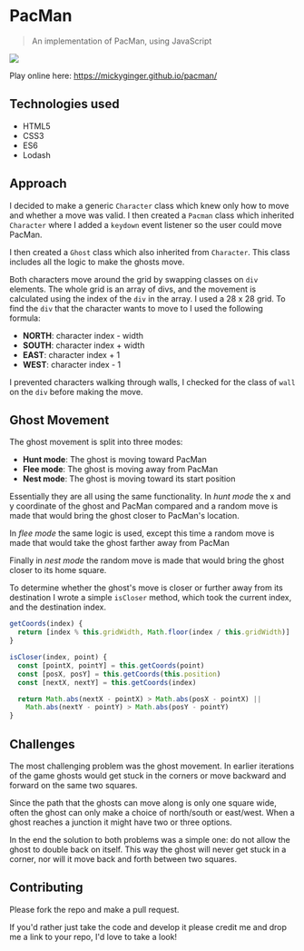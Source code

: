 # PacMan

> An implementation of PacMan, using JavaScript

<img src="https://user-images.githubusercontent.com/3531085/61970033-d5b6d480-afd3-11e9-875b-e0bf1ed993ca.png">

Play online here: https://mickyginger.github.io/pacman/

## Technologies used

- HTML5
- CSS3
- ES6
- Lodash

## Approach

I decided to make a generic `Character` class which knew only how to move and whether a move was valid. I then created a `Pacman` class which inherited `Character` where I added a `keydown` event listener so the user could move PacMan.

I then created a `Ghost` class which also inherited from `Character`. This class includes all the logic to make the ghosts move.

Both characters move around the grid by swapping classes on `div` elements. The whole grid is an array of divs, and the movement is calculated using the index of the `div` in the array. I used a 28 x 28 grid. To find the `div` that the character wants to move to I used the following formula:

- **NORTH**: character index - width
- **SOUTH**: character index + width
- **EAST**: character index + 1
- **WEST**: character index - 1

I prevented characters walking through walls, I checked for the class of `wall` on the `div` before making the move.

## Ghost Movement

The ghost movement is split into three modes:

- **Hunt mode**: The ghost is moving toward PacMan
- **Flee mode**: The ghost is moving away from PacMan
- **Nest mode**: The ghost is moving toward its start position

Essentially they are all using the same functionality. In _hunt mode_ the x and y coordinate of the ghost and PacMan compared and a random move is made that would bring the ghost closer to PacMan's location.

In _flee mode_ the same logic is used, except this time a random move is made that would take the ghost farther away from PacMan

Finally in _nest mode_ the random move is made that would bring the ghost closer to its home square.

To determine whether the ghost's move is closer or further away from its destination I wrote a simple `isCloser` method, which took the current index, and the destination index.

```js
getCoords(index) {
  return [index % this.gridWidth, Math.floor(index / this.gridWidth)]
}

isCloser(index, point) {
  const [pointX, pointY] = this.getCoords(point)
  const [posX, posY] = this.getCoords(this.position)
  const [nextX, nextY] = this.getCoords(index)

  return Math.abs(nextX - pointX) > Math.abs(posX - pointX) ||
    Math.abs(nextY - pointY) > Math.abs(posY - pointY)
}
```

## Challenges

The most challenging problem was the ghost movement. In earlier iterations of the game ghosts would get stuck in the corners or move backward and forward on the same two squares.

Since the path that the ghosts can move along is only one square wide, often the ghost can only make a choice of north/south or east/west. When a ghost reaches a junction it might have two or three options.

In the end the solution to both problems was a simple one: do not allow the ghost to double back on itself. This way the ghost will never get stuck in a corner, nor will it move back and forth between two squares.

## Contributing

Please fork the repo and make a pull request.

If you'd rather just take the code and develop it please credit me and drop me a link to your repo, I'd love to take a look!

